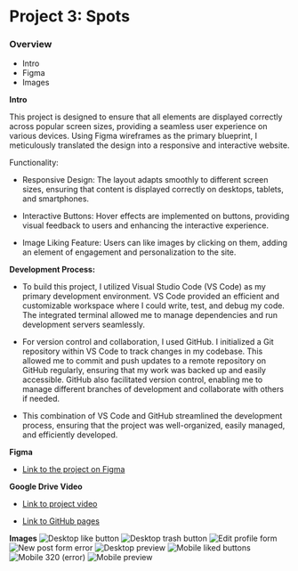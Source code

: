 # Project 3: Spots

### Overview

- Intro
- Figma
- Images

**Intro**

This project is designed to ensure that all elements are displayed correctly across popular screen sizes, providing a seamless user experience on various devices. Using Figma wireframes as the primary blueprint, I meticulously translated the design into a responsive and interactive website.

Functionality:

- Responsive Design: The layout adapts smoothly to different screen sizes, ensuring that content is displayed correctly on desktops, tablets, and smartphones.

- Interactive Buttons: Hover effects are implemented on buttons, providing visual feedback to users and enhancing the interactive experience.

- Image Liking Feature: Users can like images by clicking on them, adding an element of engagement and personalization to the site.

**Development Process:**

- To build this project, I utilized Visual Studio Code (VS Code) as my primary development environment. VS Code provided an efficient and customizable workspace where I could write, test, and debug my code. The integrated terminal allowed me to manage dependencies and run development servers seamlessly.

- For version control and collaboration, I used GitHub. I initialized a Git repository within VS Code to track changes in my codebase. This allowed me to commit and push updates to a remote repository on GitHub regularly, ensuring that my work was backed up and easily accessible. GitHub also facilitated version control, enabling me to manage different branches of development and collaborate with others if needed.

- This combination of VS Code and GitHub streamlined the development process, ensuring that the project was well-organized, easily managed, and efficiently developed.

**Figma**

- [Link to the project on Figma](https://www.figma.com/file/BBNm2bC3lj8QQMHlnqRsga/Sprint-3-Project-%E2%80%94-Spots?type=design&node-id=2%3A60&mode=design&t=afgNFybdorZO6cQo-1)

**Google Drive Video**

- [Link to project video](https://drive.google.com/file/d/1z6G4-mBpOJUtn1SVD0q2R8pQULiw8KWN/view?usp=drive_link)

- [Link to GitHub pages](https://codem0n3t.github.io/se_project_spots/)

**Images**
![Desktop like button](https://github.com/user-attachments/assets/10da57a4-45a9-46a3-835f-e4e350837ef4)
![Desktop trash button](https://github.com/user-attachments/assets/cc053a87-962e-4f82-bab3-038fe6b59796)
![Edit profile form](https://github.com/user-attachments/assets/0cdf5626-1908-4bf6-969f-28645d7633c0)
![New post form error](https://github.com/user-attachments/assets/3000ff0e-d163-4e21-a638-85ae3c1fe621)
![Desktop preview](https://github.com/user-attachments/assets/e5510f8a-bd87-4c00-bfc8-ada8baa025b6)
![Mobile liked buttons](https://github.com/user-attachments/assets/94c05ddd-0dfb-4bf6-9e89-72755a521d52)
![Mobile 320 (error)](https://github.com/user-attachments/assets/d2f4ad34-b442-4f0d-b955-74ac495992a5)
![Mobile preview](https://github.com/user-attachments/assets/9ed3aa69-7c8d-4b71-8468-7542b0f12878)


